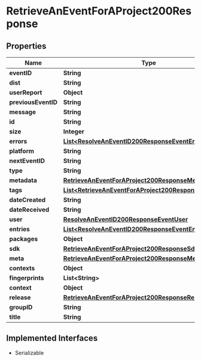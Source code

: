 

# RetrieveAnEventForAProject200Response


## Properties

| Name | Type | Description | Notes |
|------------ | ------------- | ------------- | -------------|
|**eventID** | **String** |  |  |
|**dist** | **String** |  |  |
|**userReport** | **Object** |  |  |
|**previousEventID** | **String** |  |  |
|**message** | **String** |  |  |
|**id** | **String** |  |  |
|**size** | **Integer** |  |  |
|**errors** | [**List&lt;ResolveAnEventID200ResponseEventErrorsInner&gt;**](ResolveAnEventID200ResponseEventErrorsInner.md) |  |  |
|**platform** | **String** |  |  |
|**nextEventID** | **String** |  |  |
|**type** | **String** |  |  |
|**metadata** | [**RetrieveAnEventForAProject200ResponseMetadata**](RetrieveAnEventForAProject200ResponseMetadata.md) |  |  |
|**tags** | [**List&lt;RetrieveAnEventForAProject200ResponseTagsInner&gt;**](RetrieveAnEventForAProject200ResponseTagsInner.md) |  |  |
|**dateCreated** | **String** |  |  |
|**dateReceived** | **String** |  |  |
|**user** | [**ResolveAnEventID200ResponseEventUser**](ResolveAnEventID200ResponseEventUser.md) |  |  |
|**entries** | [**List&lt;ResolveAnEventID200ResponseEventEntriesInner&gt;**](ResolveAnEventID200ResponseEventEntriesInner.md) |  |  |
|**packages** | **Object** |  |  |
|**sdk** | [**RetrieveAnEventForAProject200ResponseSdk**](RetrieveAnEventForAProject200ResponseSdk.md) |  |  |
|**meta** | [**RetrieveAnEventForAProject200ResponseMeta**](RetrieveAnEventForAProject200ResponseMeta.md) |  |  |
|**contexts** | **Object** |  |  |
|**fingerprints** | **List&lt;String&gt;** |  |  |
|**context** | **Object** |  |  |
|**release** | [**RetrieveAnEventForAProject200ResponseRelease**](RetrieveAnEventForAProject200ResponseRelease.md) |  |  |
|**groupID** | **String** |  |  |
|**title** | **String** |  |  |


## Implemented Interfaces

* Serializable


